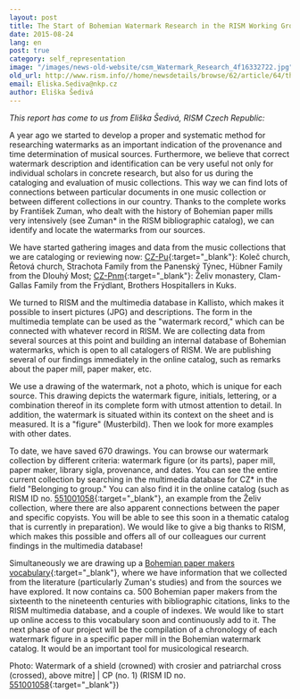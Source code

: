 ```yaml
---
layout: post
title: The Start of Bohemian Watermark Research in the RISM Working Group in Prague (National Library of the Czech Republic)
date: 2015-08-24
lang: en
post: true
category: self_representation
image: "/images/news-old-website/csm_Watermark_Research_4f16332722.jpg"
old_url: http://www.rism.info//home/newsdetails/browse/62/article/64/the-start-of-bohemian-watermark-research-in-the-rism-working-group-in-prague-national-library-of-th.html
email: Eliska.Sediva@nkp.cz
author: Eliška Šedivá
---
```


_This report has come to us from Eliška Šedivá, RISM Czech Republic:_


A year ago we started to develop a proper and systematic method for researching watermarks as an important indication of the provenance and time determination of musical sources. Furthermore, we believe that correct watermark description and identification can be very useful not only for individual scholars in concrete research, but also for us during the cataloging and evaluation of music collections. This way we can find lots of connections between particular documents in one music collection or between different collections in our country. Thanks to the complete works by František Zuman, who dealt with the history of Bohemian paper mills very intensively (see Zuman\* in the RISM bibliographic catalog), we can identify and locate the watermarks from our sources.

We have started gathering images and data from the music collections that we are cataloging or reviewing now: [CZ-Pu](https://opac.rism.info/search?View=rism&siglum=CZ-Pu){:target="_blank"}: Koleč church, Řetová church, Strachota Family from the Panenský Týnec, Hübner Family from the Dlouhý Most; [CZ-Pnm](https://opac.rism.info/search?View=rism&siglum=CZ-Pnm){:target="_blank"}: Želiv monastery, Clam-Gallas Family from the Frýdlant, Brothers Hospitallers in Kuks.

We turned to RISM and the multimedia database in Kallisto, which makes it possible to insert pictures (JPG) and descriptions. The form in the multimedia template can be used as the "watermark record," which can be connected with whatever record in RISM. We are collecting data from several sources at this point and building an internal database of Bohemian watermarks, which is open to all catalogers of RISM. We are publishing several of our findings immediately in the online catalog, such as remarks about the paper mill, paper maker, etc.

We use a drawing of the watermark, not a photo, which is unique for each source. This drawing depicts the watermark figure, initials, lettering, or a combination thereof in its complete form with utmost attention to detail. In addition, the watermark is situated within its context on the sheet and is measured. It is a "figure" (Musterbild). Then we look for more examples with other dates.

To date, we have saved 670 drawings. You can browse our watermark collection by different criteria: watermark figure (or its parts), paper mill, paper maker, library sigla, provenance, and dates. You can see the entire current collection by searching in the multimedia database for CZ\* in the field "Belonging to group." You can also find it in the online catalog (such as RISM ID no. [551001058](https://opac.rism.info/search?id=551001058){:target="_blank"}, an example from the Želiv collection, where there are also apparent connections between the paper and specific copyists. You will be able to see this soon in a thematic catalog that is currently in preparation). We would like to give a big thanks to RISM, which makes this possible and offers all of our colleagues our current findings in the multimedia database!

Simultaneously we are drawing up a [Bohemian paper makers vocabulary](http://www.nkp.cz/soubory/ostatni/bohemian_papermakers_vocabulary.pdf){:target="_blank"}, where we have information that we collected from the literature (particularly Zuman's studies) and from the sources we have explored. It now contains ca. 500 Bohemian paper makers from the sixteenth to the nineteenth centuries with bibliographic citations, links to the RISM multimedia database, and a couple of indexes. We would like to start up online access to this vocabulary soon and continuously add to it. The next phase of our project will be the compilation of a chronology of each watermark figure in a specific paper mill in the Bohemian watermark catalog. It would be an important tool for musicological research.

Photo: Watermark of a shield (crowned) with crosier and patriarchal cross (crossed), above mitre] | CP (no. 1) (RISM ID no. [551001058](https://opac.rism.info/search?id=551001058){:target="_blank"})

